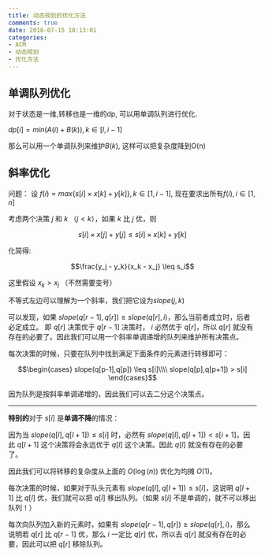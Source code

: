 ```yaml
---
title: 动态规划的优化方法
comments: true
date: 2018-07-15 18:13:01
categories:
- ACM
- 动态规划
- 优化方法
---
```


## 单调队列优化
对于状态是一维,转移也是一维的dp, 可以用单调队列进行优化.

$dp[i] = min( A(i) + B(k) ) , k \in [l,i-1]$

那么可以用一个单调队列来维护$B(k)$, 这样可以把复杂度降到O(n)

## 斜率优化

问题： 设 $f(i) = max\{s[i] \times x[k] + y[k]\}, k \in [1,i-1]$, 现在要求出所有$f(i), i \in [1,n]$

考虑两个决策 $j$ 和 $k$ （$j < k$），如果 $k$ 比 $j$ 优，则

$$s[i] \times x[j] + y[j] \leq s[i] \times x[k] + y[k]$$


化简得:


$$\frac{y_j - y_k}{x_k - x_j} \leq s_i$$

这里假设 $x_k > x_j$ （不然需要变号）

不等式左边可以理解为一个斜率，我们把它设为$slope(j,k)$


可以发现，如果 $slope(q[r-1],q[r]) \geq slope(q[r],i)$，那么当前者成立时，后者必定成立。 即 $q[r]$ 决策优于 $q[r-1]$ 决策时， $i$ 必然优于 $q[r]$，所以 $q[r]$ 就没有存在的必要了。因此我们可以用一个斜率单调递增的队列来维护所有决策点。

每次决策的时候，只要在队列中找到满足下面条件的元素进行转移即可：

$$\begin{cases}
        slope(q[p-1],q[p]) \leq s[i]\\\\
        slope(q[p],q[p+1]) > s[i]
        \end{cases}$$

因为队列是按斜率单调递增的，因此我们可以去二分这个决策点。


---

**特别的**对于 $s[i]$ 是**单调不降**的情况：

因为当 $slope(q[l], q[l+1]) \leq s[i]$ 时，必然有 $slope(q[l], q[l+1]) < s[i+1]$。因此 $q[l+1]$ 这个决策将会永远优于 $q[l]$ 这个决策。因此 $q[l]$ 就没有存在的必要了。

因此我们可以将转移的复杂度从上面的 $O(\log(n))$ 优化为均摊 $O(1)$。

每次决策的时候，如果对于队头元素有 $slope(q[l], q[l+1]) \leq s[i]$，这说明 $q[l+1]$ 比 $q[l]$ 优，我们就可以把 $q[l]$ 移出队列。（如果 $s[i]$ 不是单调的，就不可以移出队列！） 

每次向队列加入新的元素时，如果有 $slope(q[r-1],q[r]) \geq slope(q[r], i)$，那么说明若 $q[r]$ 比 $q[r-1]$ 优，那么 $i$ 一定比 $q[r]$ 优，所以去 $q[r]$ 就没有存在的必要，因此可以把 $q[r]$ 移除队列。
